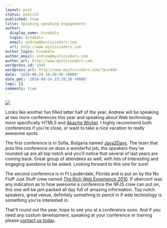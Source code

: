 ```yaml
---
layout: post
status: publish
published: true
title: Upcoming speaking engagements
author:
  display_name: kinabalu
  login: kinabalu
  email: andrew@mysticcoders.com
  url: http://www.mysticcoders.com
author_login: kinabalu
author_email: andrew@mysticcoders.com
author_url: http://www.mysticcoders.com
wordpress_id: 1444
wordpress_url: http://www.mysticcoders.com/?p=1444
date: '2010-08-24 16:28:36 +0000'
date_gmt: '2010-08-24 23:28:36 +0000'
tags: []
comments: true
---
```

<p><img src="http://farm3.static.flickr.com/2407/2537877226_5a74c40bcc.jpg" border="0" /></p>
<p>Looks like another fun filled latter half of the year.  Andrew will be speaking at two more conferences this year and speaking about Web technology more specifically HTML5 and <a href="http://wicket.apache.org" target="_blank">Apache Wicket</a>.  I highly recommend both conferences if you're close, or want to take a nice vacation to really awesome spots.</p>
<p>The first conference is in Sofia, Bulgaria named <a href="http://2010.java2days.com" target="_blank">Java2Days</a>.  The team that puts this conference on does a wonderful job, the speakers they've rounded up are all top notch and you'll notice that several of last years are coming back.  Great group of attendees as well, with lots of interesting and engaging questions to be asked.  Looking forward to this one for sure!</p>
<p>The second conference is in Ft Lauderdale, Florida and is put on by the No Fluff Just Stuff crew named <a href="http://www.therichwebexperience.com" target="_blank">The Rich Web Experience 2010</a>.  If uberconf was any indication as to how awesome a conference the NFJS crew can put on, this one will be jam packed all day full of amazing information.  Top notch speakers, great venue, definitely something to pencil in if web technology is something you're interested in.</p>
<p>That'll round out the year, hope to see you at a conference soon.  And if you need any custom development, speaking at your conference or training please <a href="http://www.mysticcoders.com/contact-us">contact us today</a>.</p>
